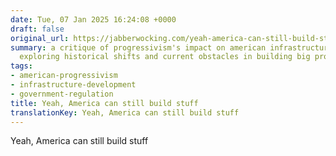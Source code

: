 ```yaml
---
date: Tue, 07 Jan 2025 16:24:08 +0000
draft: false
original_url: https://jabberwocking.com/yeah-america-can-still-build-stuff/
summary: a critique of progressivism's impact on american infrastructure and development,
  exploring historical shifts and current obstacles in building big projects.
tags:
- american-progressivism
- infrastructure-development
- government-regulation
title: Yeah, America can still build stuff
translationKey: Yeah, America can still build stuff
---
```


Yeah, America can still build stuff
